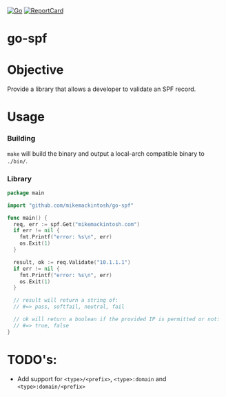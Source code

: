 [![Go](https://github.com/mikemackintosh/go-spf/actions/workflows/go.yml/badge.svg?branch=main)](https://github.com/mikemackintosh/go-spf/actions/workflows/go.yml) [![ReportCard](https://goreportcard.com/badge/github.com/mikemackintosh/go-spf)](https://goreportcard.com/badge/github.com/mikemackintosh/go-spf)

go-spf
======

# Objective
Provide a library that allows a developer to validate an SPF record.

# Usage
### Building
`make` will build the binary and output a local-arch compatible binary to `./bin/`.

### Library

```go
package main

import "github.com/mikemackintosh/go-spf"

func main() {
  req, err := spf.Get("mikemackintosh.com")
  if err != nil {
    fmt.Printf("error: %s\n", err)
    os.Exit(1)
  }

  result, ok := req.Validate("10.1.1.1")
  if err != nil {
    fmt.Printf("error: %s\n", err)
    os.Exit(1)
  }

  // result will return a string of:
  // #=> pass, softfail, neutral, fail

  // ok will return a boolean if the provided IP is permitted or not:
  // #=> true, false
}
```

# TODO's:
- Add support for `<type>/<prefix>`, `<type>:domain` and `<type>:domain/<prefix>`
